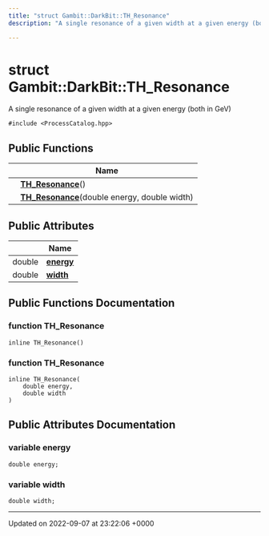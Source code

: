 ```yaml
---
title: "struct Gambit::DarkBit::TH_Resonance"
description: "A single resonance of a given width at a given energy (both in GeV) "

---
```


# struct Gambit::DarkBit::TH_Resonance



A single resonance of a given width at a given energy (both in GeV) 


`#include <ProcessCatalog.hpp>`

## Public Functions

|                | Name           |
| -------------- | -------------- |
| | **[TH_Resonance](/documentation/code/classes/structgambit_1_1darkbit_1_1th__resonance/#function-th-resonance)**() |
| | **[TH_Resonance](/documentation/code/classes/structgambit_1_1darkbit_1_1th__resonance/#function-th-resonance)**(double energy, double width) |

## Public Attributes

|                | Name           |
| -------------- | -------------- |
| double | **[energy](/documentation/code/classes/structgambit_1_1darkbit_1_1th__resonance/#variable-energy)**  |
| double | **[width](/documentation/code/classes/structgambit_1_1darkbit_1_1th__resonance/#variable-width)**  |

## Public Functions Documentation

### function TH_Resonance

```
inline TH_Resonance()
```


### function TH_Resonance

```
inline TH_Resonance(
    double energy,
    double width
)
```


## Public Attributes Documentation

### variable energy

```
double energy;
```


### variable width

```
double width;
```


-------------------------------

Updated on 2022-09-07 at 23:22:06 +0000
